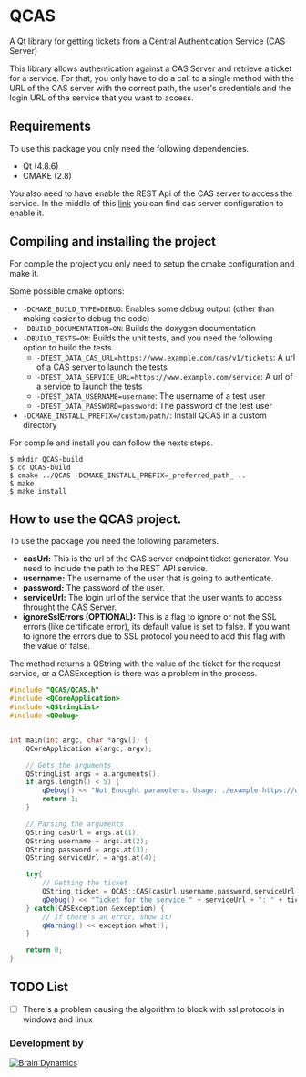 # QCAS
A Qt library for getting tickets from a Central Authentication Service (CAS Server)

This library allows authentication against a CAS Server and retrieve a ticket for a service. For that, you only have to do a call to a single method with the URL of the CAS server with the correct path, the user's credentials and the login URL of the service that you want to access.

## Requirements

To use this package you only need the following dependencies.

* Qt (4.8.6)
* CMAKE (2.8)

You also need to have enable the REST Api of the CAS server to access the service. In the middle of this [link](http://jasig.github.io/cas/4.0.x/protocol/REST-Protocol.html) you can find cas server configuration to enable it.

## Compiling and installing the project

For compile the project you only need to setup the cmake configuration and make it.

Some possible cmake options:

  - `-DCMAKE_BUILD_TYPE=DEBUG`: Enables some debug output (other than making easier to debug the code)
  - `-DBUILD_DOCUMENTATION=ON`: Builds the doxygen documentation     
  - `-DBUILD_TESTS=ON`: Builds the unit tests, and you need the following option to build the tests
	  - `-DTEST_DATA_CAS_URL=https://www.example.com/cas/v1/tickets`: A url of a CAS server to launch the tests
	  - `-DTEST_DATA_SERVICE_URL=https://www.example.com/service`: A url of a service to launch the tests
	  - `-DTEST_DATA_USERNAME=username`: The username of a test user
	  - `-DTEST_DATA_PASSWORD=password`: The password of the test user
  - `-DCMAKE_INSTALL_PREFIX=/custom/path/`: Install QCAS in a custom directory

For compile and install you can follow the nexts steps.

```{r, engine='sh', count_lines}
$ mkdir QCAS-build
$ cd QCAS-build
$ cmake ../QCAS -DCMAKE_INSTALL_PREFIX=_preferred_path_ ..
$ make
$ make install
```


## How to use the QCAS project.

To use the package you need the following parameters.

* **casUrl:** This is the url of the CAS server endpoint ticket generator. You need to include the path to the REST API service.
* **username:** The username of the user that is going to authenticate.
* **password:** The password of the user.
* **serviceUrl:** The login url of the service that the user wants to access throught the CAS Server.
* **ignoreSslErrors (OPTIONAL):** This is a flag to ignore or not the SSL errors (like certificate error), its default value is set to false. If you want to ignore the errors due to SSL protocol you need to add this flag with the value of false.

The method returns a QString with the value of the ticket for the request service, or a CASException is there was a problem in the process.

~~~cpp
#include "QCAS/QCAS.h"
#include <QCoreApplication>
#include <QStringList>
#include <QDebug>


int main(int argc, char *argv[]) {
    QCoreApplication a(argc, argv);

    // Gets the arguments
    QStringList args = a.arguments();
    if(args.length() < 5) {
        qDebug() << "Not Enought parameters. Usage: ./example https://www.example.com/cas/v1/tickets user password https://www.example.com/service ";
        return 1;
    }

    // Parsing the arguments
    QString casUrl = args.at(1);
    QString username = args.at(2);
    QString password = args.at(3);
    QString serviceUrl = args.at(4);

    try{
        // Getting the ticket
        QString ticket = QCAS::CAS(casUrl,username,password,serviceUrl);
        qDebug() << "Ticket for the service " + serviceUrl + ": " + ticket;
    } catch(CASException &exception) {
        // If there's an error, show it!
        qWarning() << exception.what();
    }

    return 0;
}
~~~

## TODO List

- [ ] There's a problem causing the algorithm to block with ssl protocols in windows and linux


### Development by
[![Brain Dynamics](http://www.brain-dynamics.es/images/bdync.png)](http://www.brain-dynamics.es)
